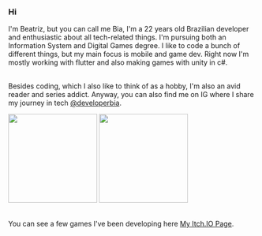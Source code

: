 ### Hi 
  I'm Beatriz, but you can call me Bia, I'm a 22 years old Brazilian developer and enthusiastic about all tech-related things. I'm pursuing both an Information System and Digital Games degree. I like to code a bunch of different things, but my main focus is mobile and game dev. Right now I'm mostly working with flutter and also making games with unity in c#.

<br>Besides coding, which I also like to think of as a hobby, I'm also an avid reader and series addict. Anyway, you can also find me on IG where I share my journey in tech <a href="https://www.instagram.com/developerbia/">@developerbia</a>.

<div>
 <img height="180em" src="https://github-readme-stats-snowy-three.vercel.app/api?username=raangelbeatriz&show_icons=true&theme=radical"/>
 <img height="180em" src="https://github-readme-stats-snowy-three.vercel.app/api/top-langs/?username=raangelbeatriz&hide=shaderlab,hlsl&layout=compact&theme=radical"/>
</div>

<br> You can see a few games I've been developing here <a href="https://beatrizrangel.itch.io/">My Itch.IO Page</a>. 
<!--
**raangelbeatriz/raangelbeatriz** is a ✨ _special_ ✨ repository because its `README.md` (this file) appears on your GitHub profile.

Here are some ideas to get you started:

- 🔭 I’m currently working on ...
- 🌱 I’m currently learning ...
- 👯 I’m looking to collaborate on ...
- 🤔 I’m looking for help with ...
- 💬 Ask me about ...
- 📫 How to reach me: ...
- 😄 Pronouns: ...
- ⚡ Fun fact: ...
-->
